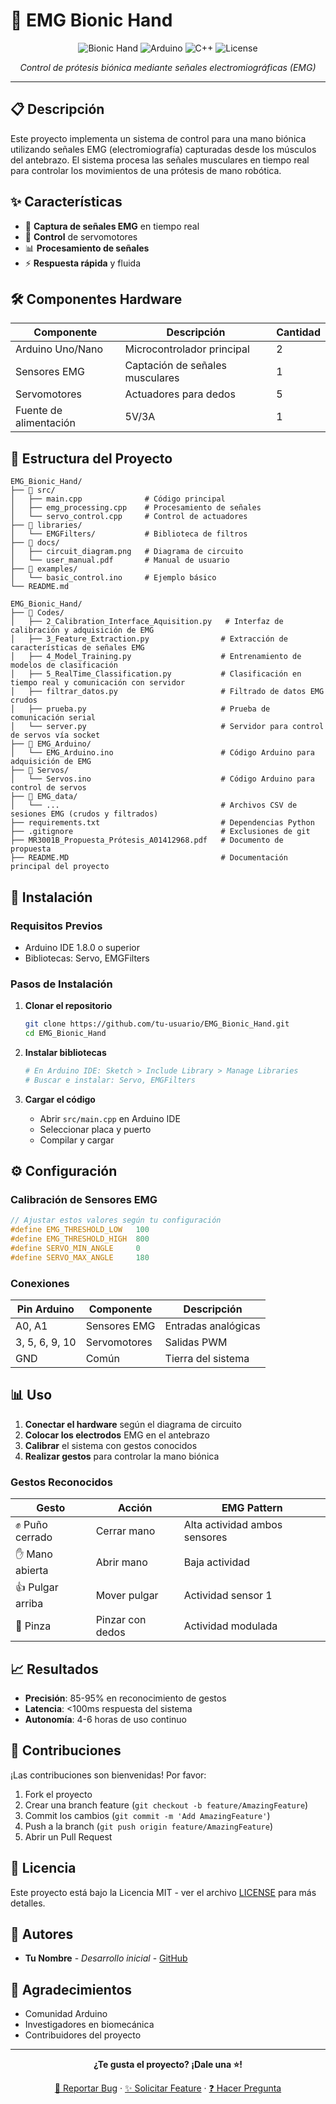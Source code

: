 # 🦾 EMG Bionic Hand

<div align="center">
  
![Bionic Hand](https://img.shields.io/badge/Project-Bionic%20Hand-blue?style=for-the-badge&logo=robotframework)
![Arduino](https://img.shields.io/badge/Arduino-00979D?style=for-the-badge&logo=Arduino&logoColor=white)
![C++](https://img.shields.io/badge/C++-00599C?style=for-the-badge&logo=c%2B%2B&logoColor=white)
![License](https://img.shields.io/badge/License-MIT-green?style=for-the-badge)

*Control de prótesis biónica mediante señales electromiográficas (EMG)*

</div>

---

## 📋 Descripción

Este proyecto implementa un sistema de control para una mano biónica utilizando señales EMG (electromiografía) capturadas desde los músculos del antebrazo. El sistema procesa las señales musculares en tiempo real para controlar los movimientos de una prótesis de mano robótica.

## ✨ Características

- 🔬 **Captura de señales EMG** en tiempo real
- 🤖 **Control** de servomotores
- 📊 **Procesamiento de señales**
- ⚡ **Respuesta rápida** y fluida

## 🛠️ Componentes Hardware

| Componente | Descripción | Cantidad |
|------------|-------------|----------|
| Arduino Uno/Nano | Microcontrolador principal | 2 |
| Sensores EMG | Captación de señales musculares | 1 |
| Servomotores | Actuadores para dedos | 5 |
| Fuente de alimentación | 5V/3A | 1 |

## 📁 Estructura del Proyecto

```
EMG_Bionic_Hand/
├── 📂 src/
│   ├── main.cpp              # Código principal
│   ├── emg_processing.cpp    # Procesamiento de señales
│   └── servo_control.cpp     # Control de actuadores
├── 📂 libraries/
│   └── EMGFilters/           # Biblioteca de filtros
├── 📂 docs/
│   ├── circuit_diagram.png   # Diagrama de circuito
│   └── user_manual.pdf       # Manual de usuario
├── 📂 examples/
│   └── basic_control.ino     # Ejemplo básico
└── README.md

EMG_Bionic_Hand/
├── 📂 Codes/
│   ├── 2_Calibration_Interface_Aquisition.py   # Interfaz de calibración y adquisición de EMG
│   ├── 3_Feature_Extraction.py                # Extracción de características de señales EMG
│   ├── 4_Model_Training.py                    # Entrenamiento de modelos de clasificación
│   ├── 5_RealTime_Classification.py           # Clasificación en tiempo real y comunicación con servidor
│   ├── filtrar_datos.py                       # Filtrado de datos EMG crudos
│   ├── prueba.py                              # Prueba de comunicación serial
│   └── server.py                              # Servidor para control de servos vía socket
├── 📂 EMG_Arduino/
│   └── EMG_Arduino.ino                        # Código Arduino para adquisición de EMG
├── 📂 Servos/
│   └── Servos.ino                             # Código Arduino para control de servos
├── 📂 EMG_data/
│   └── ...                                    # Archivos CSV de sesiones EMG (crudos y filtrados)
├── requirements.txt                           # Dependencias Python
├── .gitignore                                 # Exclusiones de git
├── MR3001B_Propuesta_Prótesis_A01412968.pdf   # Documento de propuesta
├── README.MD                                  # Documentación principal del proyecto
```

## 🚀 Instalación

### Requisitos Previos
- Arduino IDE 1.8.0 o superior
- Bibliotecas: Servo, EMGFilters

### Pasos de Instalación

1. **Clonar el repositorio**
   ```bash
   git clone https://github.com/tu-usuario/EMG_Bionic_Hand.git
   cd EMG_Bionic_Hand
   ```

2. **Instalar bibliotecas**
   ```bash
   # En Arduino IDE: Sketch > Include Library > Manage Libraries
   # Buscar e instalar: Servo, EMGFilters
   ```

3. **Cargar el código**
   - Abrir `src/main.cpp` en Arduino IDE
   - Seleccionar placa y puerto
   - Compilar y cargar

## ⚙️ Configuración

### Calibración de Sensores EMG

```cpp
// Ajustar estos valores según tu configuración
#define EMG_THRESHOLD_LOW   100
#define EMG_THRESHOLD_HIGH  800
#define SERVO_MIN_ANGLE     0
#define SERVO_MAX_ANGLE     180
```

### Conexiones

| Pin Arduino | Componente | Descripción |
|-------------|------------|-------------|
| A0, A1 | Sensores EMG | Entradas analógicas |
| 3, 5, 6, 9, 10 | Servomotores | Salidas PWM |
| GND | Común | Tierra del sistema |

## 📊 Uso

1. **Conectar el hardware** según el diagrama de circuito
2. **Colocar los electrodos** EMG en el antebrazo
3. **Calibrar** el sistema con gestos conocidos
4. **Realizar gestos** para controlar la mano biónica

### Gestos Reconocidos

| Gesto | Acción | EMG Pattern |
|-------|--------|-------------|
| ✊ Puño cerrado | Cerrar mano | Alta actividad ambos sensores |
| ✋ Mano abierta | Abrir mano | Baja actividad |
| 👍 Pulgar arriba | Mover pulgar | Actividad sensor 1 |
| 🤏 Pinza | Pinzar con dedos | Actividad modulada |

## 📈 Resultados

- **Precisión**: 85-95% en reconocimiento de gestos
- **Latencia**: <100ms respuesta del sistema
- **Autonomía**: 4-6 horas de uso continuo

## 🤝 Contribuciones

¡Las contribuciones son bienvenidas! Por favor:

1. Fork el proyecto
2. Crear una branch feature (`git checkout -b feature/AmazingFeature`)
3. Commit los cambios (`git commit -m 'Add AmazingFeature'`)
4. Push a la branch (`git push origin feature/AmazingFeature`)
5. Abrir un Pull Request

## 📜 Licencia

Este proyecto está bajo la Licencia MIT - ver el archivo [LICENSE](LICENSE) para más detalles.

## 👥 Autores

- **Tu Nombre** - *Desarrollo inicial* - [GitHub](https://github.com/tu-usuario)

## 🙏 Agradecimientos

- Comunidad Arduino
- Investigadores en biomecánica
- Contribuidores del proyecto

---

<div align="center">

**¿Te gusta el proyecto? ¡Dale una ⭐!**

[🐛 Reportar Bug](../../issues) · [✨ Solicitar Feature](../../issues) · [❓ Hacer Pregunta](../../discussions)

</div>